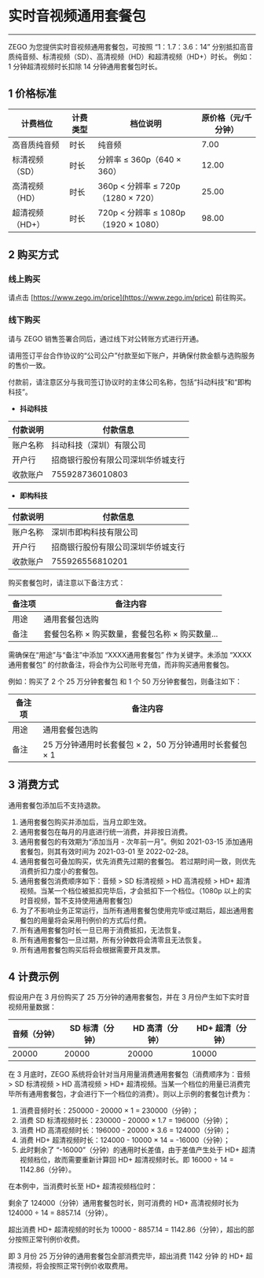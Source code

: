 # 实时音视频通用套餐包
--- 

ZEGO 为您提供实时音视频通用套餐包，可按照 “1：1.7：3.6：14” 分别抵扣高音质纯音频、标清视频（SD）、高清视频（HD）和超清视频（HD+）时长。 例如：1 分钟超清视频时长扣除 14 分钟通用套餐包时长。


## 1 价格标准

| 计费档位 | 计费类型 | 档位说明| 原价格（元/千分钟）| 
| ---- | ---- | ---- | ---- |
|高音质纯音频 | 时长 | 纯音频| 7.00 |
|标清视频（SD） | 时长 | 分辨率 ≤ 360p（640 × 360） | 12.00 |
|高清视频（HD） | 时长 | 360p < 分辨率 ≤ 720p（1280 × 720）| 25.00 |
|超清视频（HD+） | 时长 | 720p < 分辨率 ≤ 1080p（1920 × 1080）| 98.00 |



## 2 购买方式

### 线上购买

请点击 [https://www.zego.im/price](https://www.zego.im/price) 前往购买。

### 线下购买

请与 ZEGO 销售签署合同后，通过线下对公转账方式进行开通。

请用签订平台合作协议的“公司公户”付款至如下账户，并确保付款金额与选购服务的售价一致。

<Warning title="注意">

付款前，请注意区分与我司签订协议时的主体公司名称，包括“抖动科技”和“即构科技”。


</Warning>


- **抖动科技**

 | 付款说明 | 付款信息 |
| ---- | ---- |
| 账户名称 |  抖动科技（深圳）有限公司 |
| 开户行 |  招商银行股份有限公司深圳华侨城支行 |
| 收款账户 | 755928736010803 |

- **即构科技**

 | 付款说明 | 付款信息 |
| ---- | ---- |
| 账户名称 |  深圳市即构科技有限公司 |
| 开户行 |  招商银行股份有限公司深圳华侨城支行 |
| 收款账户 | 755926556810201 |


购买套餐包时，请注意以下备注方式：

| 备注项 | 备注内容 |
| ---- | ---- |
| 用途 | 通用套餐包选购 |
| 备注 | 套餐包名称 × 购买数量，套餐包名称 × 购买数量... |

<Warning title="注意">

需确保在“用途”与“备注”中添加 “XXXX通用套餐包” 作为关键字。未添加 “XXXX通用套餐包” 的付款备注，将会作为公司账号充值，而非购买通用套餐包。

</Warning>

例如：购买了 2 个 25 万分钟套餐包 和 1 个 50 万分钟套餐包，则备注如下：

| 备注项 | 备注内容 |
| ---- | ---- |
| 用途 |  通用套餐包选购 |
| 备注 | 25 万分钟通用时长套餐包 × 2，50 万分钟通用时长套餐包 × 1 |


## 3 消费方式

<Warning title="注意">

通用套餐包添加后不支持退款。

</Warning>

1. 通用套餐包购买并添加后，当月立即生效。
2. 通用套餐包在每月的月底进行统一消费，并非按日消费。
3. 通用套餐包的有效期为“添加当月 - 次年前一月”。例如 2021-03-15 添加通用套餐包，则其有效时间为 2021-03-01 至 2022-02-28。
4. 通用套餐包可叠加购买，优先消费先过期的套餐包。
若过期时间一致，则优先消费折扣力度小的套餐包。
5. 通用套餐包消费顺序如下：音频 > SD 标清视频 > HD 高清视频 > HD+ 超清视频。当某一个档位被抵扣完毕后，才会抵扣下一个档位。（1080p 以上的实时音视频，暂不支持使用通用套餐包）
6. 为了不影响业务正常运行，当所有通用套餐包使用完毕或过期后，超出通用套餐包的用量将会采用刊例价的方式后付费。
7. 所有通用套餐包时长一旦已用于消费抵扣，无法恢复。
8. 所有通用套餐包一旦过期，所有分钟数将会清零且无法恢复。
9. 所有通用套餐包购买后将会根据需要开具发票。


## 4 计费示例

假设用户在 3 月份购买了 25 万分钟的通用套餐包，并在 3 月份产生如下实时音视频用量数据：

| 音频（分钟） | SD 标清（分钟） | HD 高清（分钟）| HD+ 超清（分钟）| 
| ---- | ---- | ---- |---- |
| 20000 | 20000 | 20000 | 10000 |

在 3 月底时，ZEGO 系统将会针对当月用量消费通用套餐包（消费顺序为：音频 > SD 标清视频 > HD 高清视频 > HD+ 超清视频。当某一个档位的用量已消费完毕所有通用套餐包，才会进行下一个档位的消费）。则以上示例的套餐包计费为：

1. 消费音频时长：250000 - 20000 × 1 = 230000（分钟）；
2. 消费 SD 标清视频时长：230000 - 20000 × 1.7 = 196000（分钟）；
3. 消费 HD 高清视频时长：196000 - 20000 × 3.6 = 124000（分钟）；
4. 消费 HD+ 超清视频时长：124000 - 10000 × 14 = -16000（分钟）；
5. 此时剩余了 “-16000”（分钟）的通用时长差值，由于差值产生处于 HD+ 超清视频档位，故而需要重新计算回 HD+ 超清视频时长。即 16000 ÷ 14 = 1142.86（分钟）。


<Note title="说明">

在本例中，当消费时长至 HD+ 超清视频档位时：

剩余了 124000（分钟）通用套餐包时长，则可消费的 HD+ 高清视频时长为 124000 ÷ 14 = 8857.14（分钟）。

超出消费 HD+ 超清视频的时长为 10000 - 8857.14 = 1142.86（分钟），超出的部分按照正常刊例价收费。

</Note>


即 3 月份 25 万分钟的通用套餐包全部消费完毕，超出消费 1142 分钟 的 HD+ 超清视频，将会按照正常刊例价收取费用。
